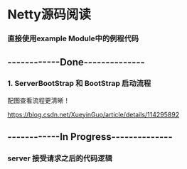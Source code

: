 # Netty源码阅读
### 直接使用example Module中的例程代码

## ------------Done--------------

### 1. ServerBootStrap 和 BootStrap 启动流程
配图查看流程更清晰！


https://blog.csdn.net/XueyinGuo/article/details/114295892

## ------------In Progress--------------

###  server 接受请求之后的代码逻辑